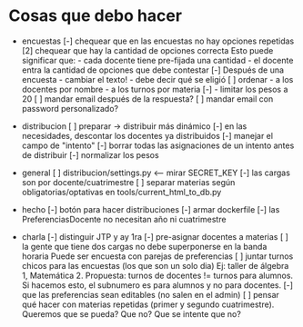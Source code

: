 Cosas que debo hacer
====================

* encuestas
    [-] chequear que en las encuestas no hay opciones repetidas
    [2] chequear que hay la cantidad de opciones correcta
        Esto puede significar que:
          - cada docente tiene pre-fijada una cantidad
          - el docente entra la cantidad de opciones que debe contestar
    [-] Después de una encuesta
        - cambiar el texto!
        - debe decir qué se eligió
    [ ] ordenar
        - a los docentes por nombre
        - a los turnos por materia
    [-] - limitar los pesos a 20
    [ ] mandar email después de la respuesta?
    [ ] mandar email con password personalizado?

* distribucion
    [ ] preparar -> distribuir más dinámico
    [-] en las necesidades, descontar los docentes ya distribuidos
    [-] manejar el campo de "intento"
    [-] borrar todas las asignaciones de un intento antes de distribuir
    [-] normalizar los pesos

* general
    [ ] distribucion/settings.py <-- mirar SECRET_KEY
    [-] las cargas son por docente/cuatrimestre
    [ ] separar materias según obligatorias/optativas en tools/current_html_to_db.py

* hecho
    [-] botón para hacer distribuciones
    [-] armar dockerfile
    [-] las PreferenciasDocente no necesitan año ni cuatrimestre

* charla
    [-] distinguir JTP y ay 1ra
    [-] pre-asignar docentes a materias
    [ ] la gente que tiene dos cargas no debe superponerse en la banda horaria
        Puede ser encuesta con parejas de preferencias
    [ ] juntar turnos chicos para las encuestas (los que son un solo dia)
        Ej: taller de álgebra 1, Matemática 2.
        Propuesta: turnos de docentes != turnos para alumnos.
                    Si hacemos esto, el subnumero es para alumnos y no para docentes.
    [-] que las preferencias sean editables (no salen en el admin)
    [ ] pensar qué hacer con materias repetidas (primer y segundo cuatrimestre). Queremos que se pueda? Que no? Que se intente que no?
